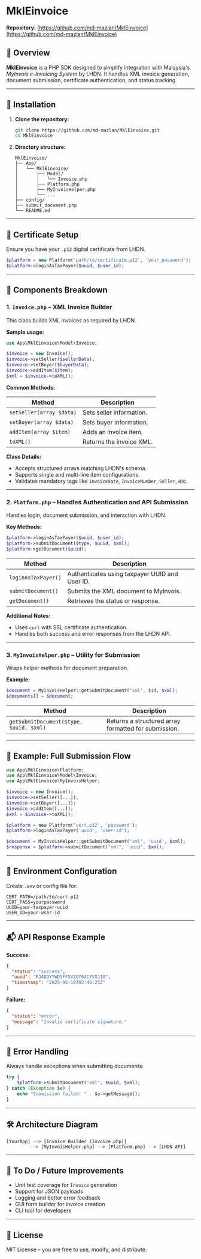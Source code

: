 # MklEinvoice

**Repository:** [https://github.com/md-mazlan/MklEinvoice](https://github.com/md-mazlan/MklEinvoice)

## 📜 Overview

**MklEinvoice** is a PHP SDK designed to simplify integration with Malaysia's *MyInvois e-Invoicing System* by LHDN. It handles XML invoice generation, document submission, certificate authentication, and status tracking.

---

## 🚀 Installation

1. **Clone the repository:**

   ```bash
   git clone https://github.com/md-mazlan/MklEinvoice.git
   cd MklEinvoice
   ```

2. **Directory structure:**

   ```
   MklEinvoice/
   ├── App/
   │   └── MklEinvoice/
   │       ├── Model/
   │       │   └── Invoice.php
   │       ├── Platform.php
   │       ├── MyInvoisHelper.php
   │       └── ...
   ├── config/
   ├── submit_document.php
   └── README.md
   ```

---

## 🔐 Certificate Setup

Ensure you have your `.p12` digital certificate from LHDN.

```php
$platform = new Platform('path/to/certificate.p12', 'your_password');
$platform->loginAsTaxPayer($uuid, $user_id);
```

---

## 🧩 Components Breakdown

### 1. `Invoice.php` – XML Invoice Builder

This class builds XML invoices as required by LHDN.

**Sample usage:**

```php
use App\MklEinvoice\Model\Invoice;

$invoice = new Invoice();
$invoice->setSeller($sellerData);
$invoice->setBuyer($buyerData);
$invoice->addItem($item);
$xml = $invoice->toXML();
```

**Common Methods:**

| Method                   | Description              |
| ------------------------ | ------------------------ |
| `setSeller(array $data)` | Sets seller information. |
| `setBuyer(array $data)`  | Sets buyer information.  |
| `addItem(array $item)`   | Adds an invoice item.    |
| `toXML()`                | Returns the invoice XML. |

**Class Details:**

- Accepts structured arrays matching LHDN's schema.
- Supports single and multi-line item configurations.
- Validates mandatory tags like `InvoiceDate`, `InvoiceNumber`, `Seller`, etc.

---

### 2. `Platform.php` – Handles Authentication and API Submission

Handles login, document submission, and interaction with LHDN.

**Key Methods:**

```php
$platform->loginAsTaxPayer($uuid, $user_id);
$platform->submitDocument($type, $uuid, $xml);
$platform->getDocument($uuid);
```

| Method              | Description                                    |
| ------------------- | ---------------------------------------------- |
| `loginAsTaxPayer()` | Authenticates using taxpayer UUID and User ID. |
| `submitDocument()`  | Submits the XML document to MyInvois.          |
| `getDocument()`     | Retrieves the status or response.              |

**Additional Notes:**

- Uses `curl` with SSL certificate authentication.
- Handles both success and error responses from the LHDN API.

---

### 3. `MyInvoisHelper.php` – Utility for Submission

Wraps helper methods for document preparation.

**Example:**

```php
$document = MyInvoisHelper::getSubmitDocument("xml", $id, $xml);
$documents[] = $document;
```

| Method                                  | Description                                          |
| --------------------------------------- | ---------------------------------------------------- |
| `getSubmitDocument($type, $uuid, $xml)` | Returns a structured array formatted for submission. |

---

## 🧪 Example: Full Submission Flow

```php
use App\MklEinvoice\Platform;
use App\MklEinvoice\Model\Invoice;
use App\MklEinvoice\MyInvoisHelper;

$invoice = new Invoice();
$invoice->setSeller([...]);
$invoice->setBuyer([...]);
$invoice->addItem([...]);
$xml = $invoice->toXML();

$platform = new Platform('cert.p12', 'password');
$platform->loginAsTaxPayer('uuid', 'user-id');

$document = MyInvoisHelper::getSubmitDocument("xml", 'uuid', $xml);
$response = $platform->submitDocument("xml", 'uuid', $xml);
```

---

## 📂 Environment Configuration

Create `.env` or config file for:

```env
CERT_PATH=/path/to/cert.p12
CERT_PASS=yourpassword
UUID=your-taxpayer-uuid
USER_ID=your-user-id
```

---

## 📬 API Response Example

**Success:**

```json
{
  "status": "success",
  "uuid": "RJADDYYWD5FFXVZGY64C7VXJ10",
  "timestamp": "2025-06-18T02:46:25Z"
}
```

**Failure:**

```json
{
  "status": "error",
  "message": "Invalid certificate signature."
}
```

---

## 📩 Error Handling

Always handle exceptions when submitting documents:

```php
try {
    $platform->submitDocument("xml", $uuid, $xml);
} catch (Exception $e) {
    echo "Submission failed: " . $e->getMessage();
}
```

---

## 🛠 Architecture Diagram

```text
[YourApp] --> [Invoice Builder (Invoice.php)]
         --> [MyInvoisHelper.php] --> [Platform.php] --> [LHDN API]
```

---

## 📌 To Do / Future Improvements

- Unit test coverage for `Invoice` generation
- Support for JSON payloads
- Logging and better error feedback
- GUI form builder for invoice creation
- CLI tool for developers

---

## 📄 License

MIT License – you are free to use, modify, and distribute.

